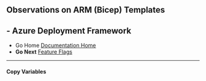 ## Observations on ARM (Bicep) Templates 

## - Azure Deployment Framework ## 
- Go Home [Documentation Home](./index.md)
- **Go Next** [Feature Flags](./Feature_Flags.md)
---
####  Copy Variables